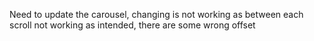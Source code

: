 Need to update the carousel, changing is not working as between each scroll not working as intended, there are some wrong offset
